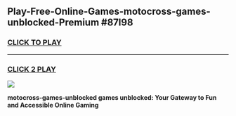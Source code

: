 
## Play-Free-Online-Games-motocross-games-unblocked-Premium #87l98
<h3>
<a href="https://premium.freeplayer.one?title=motocross-games-unblocked&ref=8M">CLICK TO PLAY</a></h3>
<hr>

<h3>
<a href="https://premium.freeplayer.one?title=motocross-games-unblocked&ref=8M">CLICK 2 PLAY</a>
  
</h3>

<a href="https://premium.freeplayer.one?title=motocross-games-unblocked&ref=8M"><img src="https://clearcache.store/games.png"></a>


**motocross-games-unblocked games unblocked: Your Gateway to Fun and Accessible Online Gaming**
